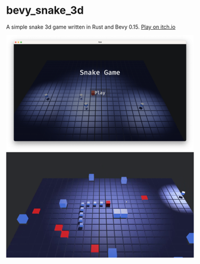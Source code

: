 # bevy_snake_3d

A simple snake 3d game written in Rust and Bevy 0.15.
[Play on itch.io](https://thaileqt.itch.io/snake-3d)


![Alt text](screenshots/menu.png)
![Alt text](screenshots/ingame.png)
